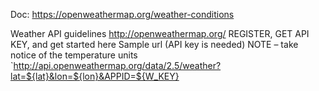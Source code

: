 Doc: https://openweathermap.org/weather-conditions

Weather API guidelines
http://openweathermap.org/
REGISTER, GET API KEY, and get started here
Sample url (API key is needed)
NOTE – take notice of the temperature units
`http://api.openweathermap.org/data/2.5/weather?lat=${lat}&lon=${lon}&APPID=${W_KEY}